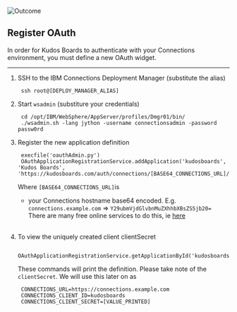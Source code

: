 ![Outcome](/assets/connections/auth.png)


## Register OAuth
In order for Kudos Boards to authenticate with your Connections environment, you must define a new OAuth widget.

---

1. SSH to the IBM Connections Deployment Manager (substitute the alias)

        ssh root@[DEPLOY_MANAGER_ALIAS]

1. Start `wsadmin` (substiture your credentials)

        cd /opt/IBM/WebSphere/AppServer/profiles/Dmgr01/bin/
        ./wsadmin.sh -lang jython -username connectionsadmin -password passw0rd

1. Register the new application definition

        execfile('oauthAdmin.py')
        OAuthApplicationRegistrationService.addApplication('kudosboards', 'Kudos Boards', 'https://kudosboards.com/auth/connections/[BASE64_CONNECTIONS_URL]/callback')

    Where `[BASE64_CONNECTIONS_URL]`is

      - your Connections hostname base64 encoded.  E.g.</br>
        `connections.example.com` => `Y29ubmVjdGlvbnMuZXhhbXBsZS5jb20=`</br>
        There are many free online services to do this, ie [here](https://www.base64encode.net/)</br></br>


1. To view the uniquely created client clientSecret

        OAuthApplicationRegistrationService.getApplicationById('kudosboards')


    These commands will print the definition. Please take note of the `clientSecret`.  We will use this later on as

        CONNECTIONS_URL=https://connections.example.com
        CONNECTIONS_CLIENT_ID=kudosboards
        CONNECTIONS_CLIENT_SECRET=[VALUE_PRINTED]
